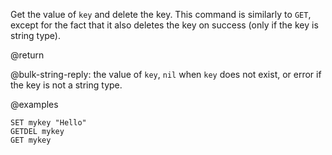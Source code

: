 Get the value of `key` and delete the key.
This command is similarly to `GET`, except for the fact that it also deletes the key on success (only if the key is string type).

@return

@bulk-string-reply: the value of `key`, `nil` when `key` does not exist, or error if the key is not a string type.

@examples

```cli
SET mykey "Hello"
GETDEL mykey
GET mykey
```
